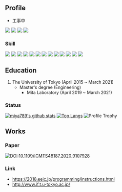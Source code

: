 ## Profile

- 工事中

[![](https://komarev.com/ghpvc/?username=miya789&label=PROFILE+VIEWS+🦉)](https://github.com/miya789)
[![](https://img.shields.io/badge/-Twitter-000?style=flat&logo=twitter)](https://twitter.com/miya789_tech)
[![](https://img.shields.io/badge/-Qiita-000?style=flat&logo=qiita)](https://qiita.com/miya789)
[![](https://img.shields.io/badge/-Zenn-000?style=flat&logo=zenn)](https://zenn.dev/miya789)

### Skill
![](https://img.shields.io/badge/Language-Java-007396.svg?logo=java)
[![](https://img.shields.io/badge/Language-Python-3776AB.svg?logo=python)](https://github.com/miya789?tab=repositories&language=python)
[![](https://img.shields.io/badge/Language-Ruby-CC342D.svg?logo=ruby)](https://github.com/miya789?tab=repositories&language=ruby)
![](https://img.shields.io/badge/Language-Javascript-F7DF1E.svg?logo=javascript)
![](https://img.shields.io/badge/Framework-Vue.js-4FC08D.svg?logo=vue.js)
![](https://img.shields.io/badge/Language-Markdown-E24329.svg?logo=markdown)
[![](https://img.shields.io/badge/Language-C-E24329.svg?logo=c)](https://github.com/miya789?tab=repositories&language=c)
[![](https://img.shields.io/badge/Language-C++-E24329.svg?logo=c%2B%2B)](https://github.com/miya789?tab=repositories&language=c%2B%2B)
[![](https://img.shields.io/badge/Language-HTML5-E24329.svg?logo=html5)](https://github.com/miya789?tab=repositories&language=html)
![](https://img.shields.io/badge/Language-CSS-E24329.svg?logo=css3)
[![](https://img.shields.io/badge/Language-Go-76E1FE.svg?logo=go)](https://github.com/miya789?tab=repositories&language=go)
![](https://img.shields.io/badge/Tool-Git-F05032.svg?logo=git)
![](https://img.shields.io/badge/Tool-Gitlab-E24329.svg?logo=gitlab)

## Education

1. The University of Tokyo (April 2015 ~ March 2021)
   - Master's degree (Engineering)
     - Mita Laboratory (April 2019 ~ March 2021)

### Status

[![miya789's github stats](https://github-readme-stats.vercel.app/api?username=miya789&count_private=true&show_icons=true)](https://github.com/anuraghazra/github-readme-stats)
[![Top Langs](https://github-readme-stats.vercel.app/api/top-langs/?username=miya789&show_icons=true&count_private=true&include_all_commits=true)](https://github.com/anuraghazra/github-readme-stats)
![Profile Trophy](https://github-profile-trophy.vercel.app/?username=miya789&rank=SECRET,SSS,SS,S,AAA,AA,A,B)

## Works

### Paper
[![DOI:10.1109/ICMTS48187.2020.9107928](https://zenodo.org/badge/DOI/10.1109/ICMTS48187.2020.9107928.svg)](https://doi.org/10.1109/ICMTS48187.2020.9107928)

### Link

- https://2018.eeic.jp/programming/instructions.html
- http://www.if.t.u-tokyo.ac.jp/
